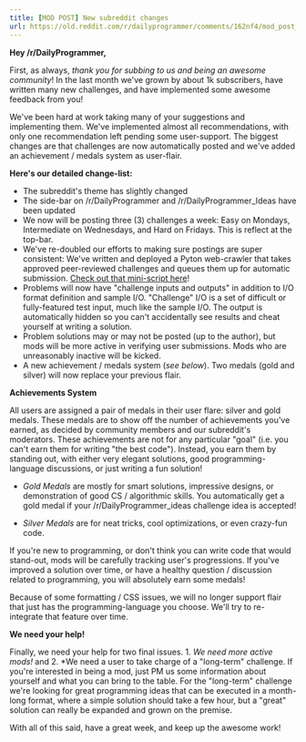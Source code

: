 ```yaml
---
title: [MOD POST] New subreddit changes
url: https://old.reddit.com/r/dailyprogrammer/comments/162nf4/mod_post_new_subreddit_changes/
---
```


**Hey /r/DailyProgrammer,**

First, as always, *thank you for subbing to us and being an awesome community*! In the last month we've grown by about 1k subscribers, have written many new challenges, and have implemented some awesome feedback from you!

We've been hard at work taking many of your suggestions and implementing them. We've implemented almost all recommendations, with only one recommendation left pending some user-support. The biggest changes are that challenges are now automatically posted and we've added an achievement / medals system as user-flair.

**Here's our detailed change-list:**

* The subreddit's theme has slightly changed
* The side-bar on /r/DailyProgrammer and /r/DailyProgrammer_Ideas have been updated
* We now will be posting three (3) challenges a week: Easy on Mondays, Intermediate on Wednesdays, and Hard on Fridays. This is reflect at the top-bar.
* We've re-doubled our efforts to making sure postings are super consistent: We've written and deployed a Pyton web-crawler that takes approved peer-reviewed challenges and queues them up for automatic submission. [Check out that mini-script here](https://github.com/nint22/DailyProgBot)!
* Problems will now have "challenge inputs and outputs" in addition to I/O format definition and sample I/O. "Challenge" I/O is a set of difficult or fully-featured test input, much like the sample I/O. The output is automatically hidden so you can't accidentally see results and cheat yourself at writing a solution. 
* Problem solutions may or may not be posted (up to the author), but mods will be more active in verifying user submissions. Mods who are unreasonably inactive will be kicked.
* A new achievement / medals system (*see below*). Two medals (gold and silver) will now replace your previous flair.

**Achievements System**

All users are assigned a pair of medals in their user flare: silver and gold medals. These medals are to show off the number of achievements you've earned, as decided by community members and our subreddit's moderators. These achievements are not for any particular "goal" (i.e. you can't earn them for writing "the best code"). Instead, you earn them by standing out, with either very elegant solutions, good programming-language discussions, or just writing a fun solution!

[](#MedalsIcon)

* *Gold Medals* are mostly for smart solutions, impressive designs, or demonstration of good CS / algorithmic skills. You automatically get a gold medal if your /r/DailyProgrammer_ideas challenge idea is accepted!

* *Silver Medals* are for neat tricks, cool optimizations, or even crazy-fun code.

If you're new to programming, or don't think you can write code that would stand-out, mods will be carefully tracking user's progressions. If you've improved a solution over time, or have a healthy question / discussion related to programming, you will absolutely earn some medals!

Because of some formatting / CSS issues, we will no longer support flair that just has the programming-language you choose. We'll try to re-integrate that feature over time.

**We need your help!**

Finally, we need your help for two final issues. 1. *We need more active mods!* and 2. *We need a user to take charge of a "long-term" challenge. If you're interested in being a mod, just PM us some information about yourself and what you can bring to the table. For the "long-term" challenge we're looking for great programming ideas that can be executed in a month-long format, where a simple solution should take a few hour, but a "great" solution can really be expanded and grown on the premise.

With all of this said, have a great week, and keep up the awesome work!